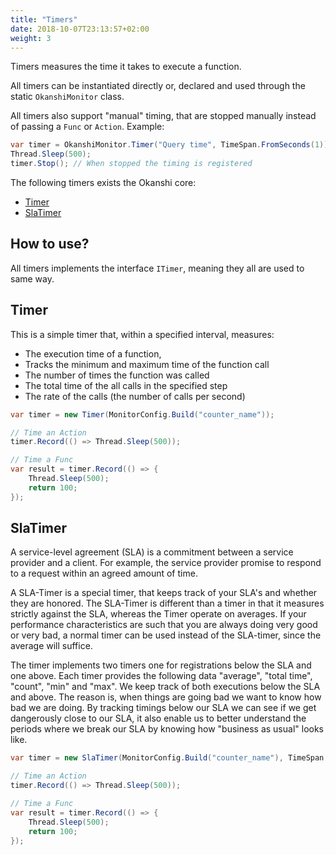 ```yaml
---
title: "Timers"
date: 2018-10-07T23:13:57+02:00
weight: 3
---
```


Timers measures the time it takes to execute a function.

All timers can be instantiated directly or, declared and used through the static `OkanshiMonitor` class.

All timers also support "manual" timing, that are stopped manually instead of passing a `Func` or `Action`. Example:

```csharp
var timer = OkanshiMonitor.Timer("Query time", TimeSpan.FromSeconds(1)).Start()
Thread.Sleep(500);
timer.Stop(); // When stopped the timing is registered
```

The following timers exists the Okanshi core:

* [Timer](#timer)
* [SlaTimer](#slatimer)

## How to use?

All timers implements the interface `ITimer`, meaning they all are used to same way.

## Timer

This is a simple timer that, within a specified interval, measures:

* The execution time of a function,
* Tracks the minimum and maximum time of the function call
* The number of times the function was called
* The total time of the all calls in the specified step
* The rate of the calls (the number of calls per second)

```csharp
var timer = new Timer(MonitorConfig.Build("counter_name"));

// Time an Action
timer.Record(() => Thread.Sleep(500));

// Time a Func
var result = timer.Record(() => {
    Thread.Sleep(500);
    return 100;
});
```

## SlaTimer

A service-level agreement (SLA) is a commitment between a service provider and a client. For example, the service provider promise to respond to a request within an agreed amount of time.

A SLA-Timer is a special timer, that keeps track of your SLA's and whether they are honored. The SLA-Timer is different than a timer in that it measures strictly against the SLA, whereas the Timer operate on averages. If your performance characteristics are such that you are always doing very good or very bad, a normal timer can be used instead of the SLA-timer, since the average will suffice.

The timer implements two timers one for registrations below the SLA and one above. Each timer provides the following data "average", "total time", "count", "min" and "max". We keep track of both executions below the SLA and above. The reason is, when things are going bad we want to know how bad we are doing. By tracking timings below our SLA we can see if we get dangerously close to our SLA, it also enable us to better understand the periods where we break our SLA by knowing how "business as usual" looks like.

```csharp
var timer = new SlaTimer(MonitorConfig.Build("counter_name"), TimeSpan.FromSeconds(30));

// Time an Action
timer.Record(() => Thread.Sleep(500));

// Time a Func
var result = timer.Record(() => {
    Thread.Sleep(500);
    return 100;
});
```
